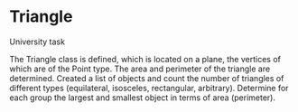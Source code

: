 # Triangle
University task

The Triangle class is defined, which is located on a plane, the vertices of which are of the Point type. The area and perimeter of the triangle are determined. Created a list of objects and count the number of triangles of different types (equilateral, isosceles, rectangular, arbitrary). Determine for each group the largest and smallest object in terms of area (perimeter).
